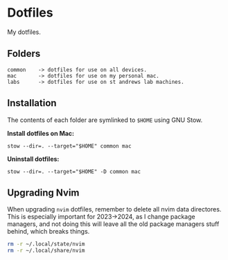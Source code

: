 # Dotfiles

My dotfiles.

## Folders

```
common    -> dotfiles for use on all devices.
mac       -> dotfiles for use on my personal mac.
labs      -> dotfiles for use on st andrews lab machines.
```

## Installation

The contents of each folder are symlinked to `$HOME` using GNU Stow.

**Install dotfiles on Mac:**
```
stow --dir=. --target="$HOME" common mac
```

**Uninstall dotfiles:**
```
stow --dir=. --target="$HOME" -D common mac
```

## Upgrading Nvim

When upgrading `nvim` dotfiles, remember to delete all nvim data directores.
This is especially important for 2023->2024, as I change package managers, and
not doing this will leave all the old package managers stuff behind, which
breaks things.

```sh
rm -r ~/.local/state/nvim
rm -r ~/.local/share/nvim
```
